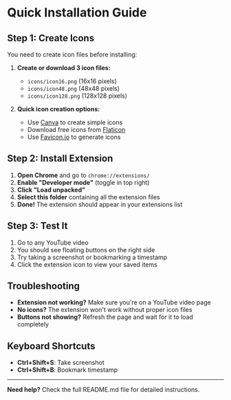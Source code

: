 # Quick Installation Guide

## Step 1: Create Icons
You need to create icon files before installing:

1. **Create or download 3 icon files:**
   - `icons/icon16.png` (16x16 pixels)
   - `icons/icon48.png` (48x48 pixels)
   - `icons/icon128.png` (128x128 pixels)

2. **Quick icon creation options:**
   - Use [Canva](https://canva.com) to create simple icons
   - Download free icons from [Flaticon](https://www.flaticon.com/)
   - Use [Favicon.io](https://favicon.io/) to generate icons

## Step 2: Install Extension

1. **Open Chrome** and go to `chrome://extensions/`
2. **Enable "Developer mode"** (toggle in top right)
3. **Click "Load unpacked"**
4. **Select this folder** containing all the extension files
5. **Done!** The extension should appear in your extensions list

## Step 3: Test It

1. Go to any YouTube video
2. You should see floating buttons on the right side
3. Try taking a screenshot or bookmarking a timestamp
4. Click the extension icon to view your saved items

## Troubleshooting

- **Extension not working?** Make sure you're on a YouTube video page
- **No icons?** The extension won't work without proper icon files
- **Buttons not showing?** Refresh the page and wait for it to load completely

## Keyboard Shortcuts

- **Ctrl+Shift+S**: Take screenshot
- **Ctrl+Shift+B**: Bookmark timestamp

---

**Need help?** Check the full README.md file for detailed instructions.
